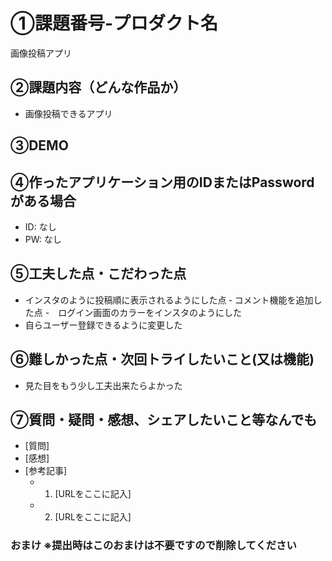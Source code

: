 # ①課題番号-プロダクト名

画像投稿アプリ

## ②課題内容（どんな作品か）

- 画像投稿できるアプリ

## ③DEMO

## ④作ったアプリケーション用のIDまたはPasswordがある場合

- ID: なし
- PW: なし

## ⑤工夫した点・こだわった点

- インスタのように投稿順に表示されるようにした点
‐ コメント機能を追加した点
-　ログイン画面のカラーをインスタのようにした
- 自らユーザー登録できるように変更した

## ⑥難しかった点・次回トライしたいこと(又は機能)

- 見た目をもう少し工夫出来たらよかった


## ⑦質問・疑問・感想、シェアしたいこと等なんでも

- [質問]
- [感想] 
- [参考記事]
  - 1. [URLをここに記入]
  - 2. [URLをここに記入]

### おまけ ※提出時はこのおまけは不要ですので削除してください

